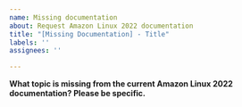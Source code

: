 ```yaml
---
name: Missing documentation
about: Request Amazon Linux 2022 documentation
title: "[Missing Documentation] - Title"
labels: ''
assignees: ''

---
```


**What topic is missing from the current Amazon Linux 2022 documentation? Please be specific.**
